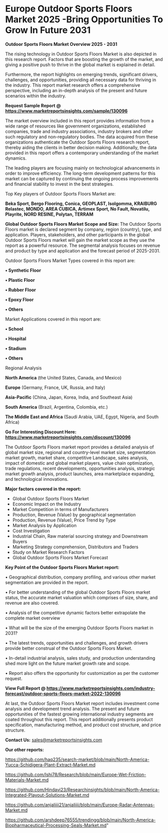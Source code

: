  # Europe Outdoor Sports Floors Market 2025 -Bring Opportunities To Grow In Future 2031

<Strong> Outdoor Sports Floors Market Overview 2025 - 2031</strong>

The rising technology in Outdoor Sports Floors Market is also depicted in this research report. Factors that are boosting the growth of the market, and giving a positive push to thrive in the global market is explained in detail.

Furthermore, the report highlights on emerging trends, significant drivers, challenges, and opportunities, providing all necessary data for thriving in the industry. This report market research offers a comprehensive perspective, including an in-depth analysis of the present and future scenarios within the industry.

<strong>Request Sample Report @ <a href=https://www.marketreportsinsights.com/sample/130096>https://www.marketreportsinsights.com/sample/130096</a></strong>

The market overview included in this report provides information from a wide range of resources like government organizations, established companies, trade and industry associations, industry brokers and other such regulatory and non-regulatory bodies. The data acquired from these organizations authenticate the Outdoor Sports Floors research report, thereby aiding the clients in better decision making. Additionally, the data provided in this report offers a contemporary understanding of the market dynamics.

The leading players are focusing mainly on technological advancements in order to improve efficiency. The long-term development patterns for this market can be captured by continuing the ongoing process improvements and financial stability to invest in the best strategies.

Top Key players of Outdoor Sports Floors Market are:

<strong>Beka Sport, Bergo Flooring, Conica, GEOPLAST, Isolgomma, KRAIBURG Relastec, MONDO, AREA CUBICA, Artimex Sport, No Fault, Novatilu, Playrite, NORD RESINE, Polytan, TERRAM</strong>

<strong><b>Global Outdoor Sports Floors Market Scope and Size:</b></strong>
The Outdoor Sports Floors market is declared segment by company, region (country), type, and application. Players, stakeholders, and other participants in the global Outdoor Sports Floors market will gain the market scope as they use the report as a powerful resource. The segmental analysis focuses on revenue and product by type and application and the forecast period of 2025-2031.

Outdoor Sports Floors Market Types covered in this report are:

<strong>• Synthetic Floor

• Plastic Floor

• Rubber Floor

• Epoxy Floor

• Others</strong>

Market Applications covered in this report are:

<strong>• School

• Hospital

• Stadium

• Others</strong> 

Regional Analysis

<strong>North America</strong> (the United States, Canada, and Mexico)

<strong>Europe</strong> (Germany, France, UK, Russia, and Italy)

<strong>Asia-Pacific</strong> (China, Japan, Korea, India, and Southeast Asia)

<strong>South America</strong> (Brazil, Argentina, Colombia, etc.)

<strong>The Middle East and Africa</strong> (Saudi Arabia, UAE, Egypt, Nigeria, and South Africa)

<strong>Go For Interesting Discount Here: <a href=https://www.marketreportsinsights.com/discount/130096>https://www.marketreportsinsights.com/discount/130096</a></strong>

The Outdoor Sports Floors market report provides a detailed analysis of global market size, regional and country-level market size, segmentation market growth, market share, competitive Landscape, sales analysis, impact of domestic and global market players, value chain optimization, trade regulations, recent developments, opportunities analysis, strategic market growth analysis, product launches, area marketplace expanding, and technological innovations.

<strong><b>Major factors covered in the report:</b></strong>
<ul>
  <li>Global Outdoor Sports Floors Market </li>
  <li>Economic Impact on the Industry</li>
  <li>Market Competition in terms of Manufacturers</li>
  <li>Production, Revenue (Value) by geographical segmentation</li>
  <li>Production, Revenue (Value), Price Trend by Type</li>
  <li>Market Analysis by Application</li>
  <li>Cost Investigation</li>
  <li>Industrial Chain, Raw material sourcing strategy and Downstream Buyers</li>
  <li>Marketing Strategy comprehension, Distributors and Traders</li>
  <li>Study on Market Research Factors</li>
  <li>Global Outdoor Sports Floors Market Forecast</li>
</ul>

<strong><b>Key Point of the Outdoor Sports Floors Market report:</b></strong>

• Geographical distribution, company profiling, and various other market segmentation are provided in the report.

• For better understanding of the global Outdoor Sports Floors market status, the accurate market valuation which comprises of size, share, and revenue are also covered.

• Analysis of the competitive dynamic factors better extrapolate the complete market overview

• What will be the size of the emerging Outdoor Sports Floors market in 2031?

• The latest trends, opportunities and challenges, and growth drivers provide better construal of the Outdoor Sports Floors Market.

• In-detail industrial analysis, sales study, and production understanding shed more light on the future market growth rate and scope.

• Report also offers the opportunity for customization as per the customer request.

<strong><b>View Full Report @ <a href=https://www.marketreportsinsights.com/industry-forecast/outdoor-sports-floors-market-2022-130096>https://www.marketreportsinsights.com/industry-forecast/outdoor-sports-floors-market-2022-130096</a></b></strong>


At last, the Outdoor Sports Floors Market report includes investment come analysis and development trend analysis. The present and future opportunities of the fastest growing international industry segments are coated throughout this report. This report additionally presents product specification, manufacturing method, and product cost structure, and price structure.

<strong>Contact Us:</strong>
sales@marketreportsinsights.com

<strong>Our other reports:</strong>

<a href=https://github.com/haq235/search-market/blob/main/North-America-Yucca-Schidigera-Plant-Extract-Market.md>https://github.com/haq235/search-market/blob/main/North-America-Yucca-Schidigera-Plant-Extract-Market.md</a>

<a href=https://github.com/Ishi78/Research/blob/main/Europe-Wet-Friction-Materials-Market.md>https://github.com/Ishi78/Research/blob/main/Europe-Wet-Friction-Materials-Market.md</a>

<a href=https://github.com/Hindavi23/Researchinsights/blob/main/North-America-Integrated-Playout-Solutions-Market.md>https://github.com/Hindavi23/Researchinsights/blob/main/North-America-Integrated-Playout-Solutions-Market.md</a>

<a href=https://github.com/anjaliiii21/anjaliiii/blob/main/Europe-Radar-Antennas-Market.md>https://github.com/anjaliiii21/anjaliiii/blob/main/Europe-Radar-Antennas-Market.md</a>

<a href=https://github.com/arshdeep76555/trendingg/blob/main/North-America-Biopharmaceutical-Processing-Seals-Market.md>https://github.com/arshdeep76555/trendingg/blob/main/North-America-Biopharmaceutical-Processing-Seals-Market.md</a>"

